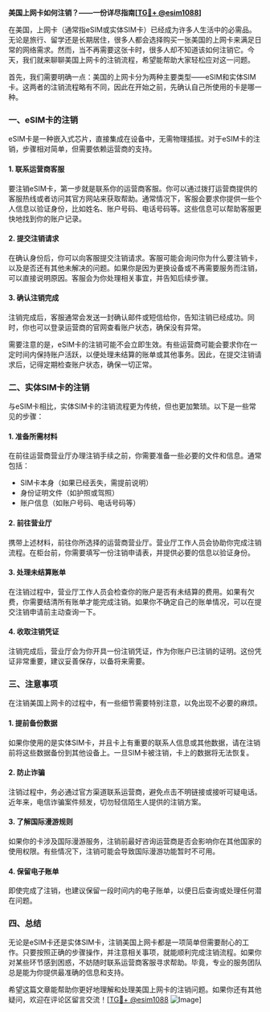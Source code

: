 **美国上网卡如何注销？——一份详尽指南[[TG💪+ @esim1088](https://t.me/s/esim1088)]**

在美国，上网卡（通常指eSIM或实体SIM卡）已经成为许多人生活中的必需品。无论是旅行、留学还是长期居住，很多人都会选择购买一张美国的上网卡来满足日常的网络需求。然而，当不再需要这张卡时，很多人却不知道该如何注销它。今天，我们就来聊聊美国上网卡的注销流程，希望能帮助大家轻松应对这一问题。

首先，我们需要明确一点：美国的上网卡分为两种主要类型——eSIM和实体SIM卡。这两者的注销流程略有不同，因此在开始之前，先确认自己所使用的卡是哪一种。

### **一、eSIM卡的注销**

eSIM卡是一种嵌入式芯片，直接集成在设备中，无需物理插拔。对于eSIM卡的注销，步骤相对简单，但需要依赖运营商的支持。

#### **1. 联系运营商客服**
要注销eSIM卡，第一步就是联系你的运营商客服。你可以通过拨打运营商提供的客服热线或者访问其官方网站来获取帮助。通常情况下，客服会要求你提供一些个人信息以验证身份，比如姓名、账户号码、电话号码等。这些信息可以帮助客服更快地找到你的账户记录。

#### **2. 提交注销请求**
在确认身份后，你可以向客服提交注销请求。客服可能会询问你为什么要注销卡，以及是否还有其他未解决的问题。如果你是因为更换设备或不再需要服务而注销，可以直接说明原因。客服会为你处理相关事宜，并告知后续步骤。

#### **3. 确认注销完成**
注销完成后，客服通常会发送一封确认邮件或短信给你，告知注销已经成功。同时，你也可以登录运营商的官网查看账户状态，确保没有异常。

需要注意的是，eSIM卡的注销可能不会立即生效。有些运营商可能会要求你在一定时间内保持账户活跃，以便处理未结算的账单或其他事务。因此，在提交注销请求后，记得定期检查账户状态，确保一切正常。

### **二、实体SIM卡的注销**

与eSIM卡相比，实体SIM卡的注销流程更为传统，但也更加繁琐。以下是一些常见的步骤：

#### **1. 准备所需材料**
在前往运营商营业厅办理注销手续之前，你需要准备一些必要的文件和信息。通常包括：
- SIM卡本身（如果已经丢失，需提前说明）
- 身份证明文件（如护照或驾照）
- 账户信息（如账户号码、电话号码等）

#### **2. 前往营业厅**
携带上述材料，前往你所选择的运营商营业厅。营业厅工作人员会协助你完成注销流程。在柜台前，你需要填写一份注销申请表，并提供必要的信息以验证身份。

#### **3. 处理未结算账单**
在注销过程中，营业厅工作人员会检查你的账户是否有未结算的费用。如果有欠费，你需要结清所有账单才能完成注销。如果你不确定自己的账单情况，可以在提交注销申请前主动查询一下。

#### **4. 收取注销凭证**
注销完成后，营业厅会为你开具一份注销凭证，作为你账户已注销的证明。这份凭证非常重要，建议妥善保存，以备将来需要。

### **三、注意事项**

在注销美国上网卡的过程中，有一些细节需要特别注意，以免出现不必要的麻烦。

#### **1. 提前备份数据**
如果你使用的是实体SIM卡，并且卡上有重要的联系人信息或其他数据，请在注销前将这些数据备份到其他设备上。一旦SIM卡被注销，卡上的数据将无法恢复。

#### **2. 防止诈骗**
注销过程中，务必通过官方渠道联系运营商，避免点击不明链接或接听可疑电话。近年来，电信诈骗案件频发，切勿轻信陌生人提供的注销方案。

#### **3. 了解国际漫游规则**
如果你的卡涉及国际漫游服务，注销前最好咨询运营商是否会影响你在其他国家的使用权限。有些情况下，注销可能会导致国际漫游功能暂时不可用。

#### **4. 保留电子账单**
即使完成了注销，也建议保留一段时间内的电子账单，以便日后查询或处理任何潜在问题。

### **四、总结**

无论是eSIM卡还是实体SIM卡，注销美国上网卡都是一项简单但需要耐心的工作。只要按照正确的步骤操作，并注意相关事项，就能顺利完成注销流程。如果你对某些环节感到困惑，不妨随时联系运营商客服寻求帮助。毕竟，专业的服务团队总是能为你提供最准确的信息和支持。

希望这篇文章能帮助你更好地理解和处理美国上网卡的注销问题。如果你还有其他疑问，欢迎在评论区留言交流！[[TG💪+ @esim1088](https://t.me/s/esim1088) ![Image](https://i.postimg.cc/4NQfJmqS/Snipaste-2025-05-13-00-14-12.png)]